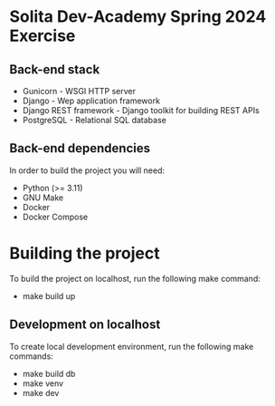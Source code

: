 # Solita Dev-Academy Spring 2024 Exercise

## Back-end stack
- Gunicorn - WSGI HTTP server
- Django - Wep application framework
- Django REST framework - Django toolkit for building REST APIs
- PostgreSQL - Relational SQL database

## Back-end dependencies
In order to build the project you will need:
- Python (>= 3.11)
- GNU Make
- Docker
- Docker Compose

# Building the project
To build the project on localhost, run the following make command:
- make build up

## Development on localhost
To create local development environment, run the following make commands:
- make build db
- make venv
- make dev